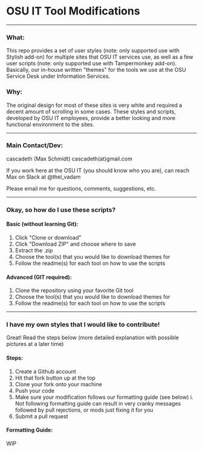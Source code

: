 # OSU IT Tool Modifications

***


### What:
This repo provides a set of user styles (note: only supported use with Stylish add-on) for multiple sites
that OSU IT services use, as well as a few user scripts (note: only supported use with Tampermonkey add-on).
Basically, our in-house written "themes" for the tools we use at
the OSU Service Desk under Information Services.

### Why:
The original design for most of these sites is very white and
required a decent amount of scrolling in some cases.  These 
styles and scripts, developed by OSU IT employees, provide 
a better looking and more functional environment to the sites.


***


### Main Contact/Dev: 

cascadeth (Max Schmidt)  cascadeth(at)gmail.com

If you work here at the OSU IT (you should know who you are), can reach Max on Slack at @thel_vadam

Please email me for questions, comments, suggestions, etc.


***


### Okay, so how do I use these scripts?
#### Basic (without learning Git):
1. Click "Clone or download" 
2. Click "Download ZIP" and choose where to save 
3. Extract the .zip 
4. Choose the tool(s) that you would like to download themes for 
5. Follow the readme(s) for each tool on how to use the scripts 

#### Advanced (GIT required):
1. Clone the repository using your favorite Git tool 
2. Choose the tool(s) that you would like to download themes for 
3. Follow the readme(s) for each tool on how to use the scripts 


***

### I have my own styles that I would like to contribute!
Great!  Read the steps below (more detailed explanation with possible pictures at a later time)

#### Steps:
1. Create a Github account 
2. Hit that fork button up at the top 
3. Clone your fork onto your machine 
4. Push your code 
5. Make sure your modification follows our formatting guide (see below) 
  i. Not following formatting guide can result in very cranky messages followed by pull rejections, or mods just fixing it for you 
6. Submit a pull request 

#### Formatting Guide:
WIP